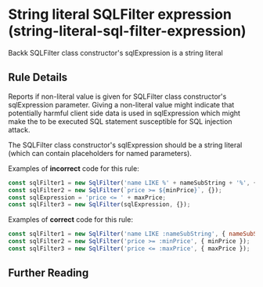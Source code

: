 # String literal SQLFilter expression (string-literal-sql-filter-expression)

Backk SQLFilter class constructor's sqlExpression is a string literal

## Rule Details

Reports if non-literal value is given for SQLFilter class constructor's sqlExpression parameter.
Giving a non-literal value might indicate that potentially harmful client side data is used in sqlExpression which might
make the to be executed SQL statement susceptible for SQL injection attack.

The SQLFilter class constructor's sqlExpression should be a string literal (which can contain placeholders for named parameters).

Examples of **incorrect** code for this rule:
```js
const sqlFilter1 = new SqlFilter('name LIKE %' + nameSubString + '%', {});
const sqlFilter2 = new SqlFilter(`price >= ${minPrice}`, {});
const sqlExpression = 'price <= ' + maxPrice;
const sqlFilter3 = new SqlFilter(sqlExpression, {});
```

Examples of **correct** code for this rule:
```js
const sqlFilter1 = new SqlFilter('name LIKE :nameSubString', { nameSubString: `%${nameSubString}%`});
const sqlFilter2 = new SqlFilter('price >= :minPrice', { minPrice });
const sqlFilter3 = new SqlFilter('price <= :maxPrice', { maxPrice });
```

## Further Reading

